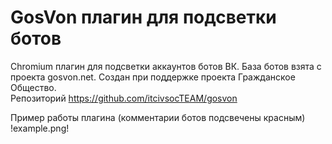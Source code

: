 # GosVon плагин для подсветки ботов
Chromium плагин для подсветки аккаунтов ботов ВК.
База ботов взята с проекта gosvon.net. Создан при поддержке проекта
Гражданское Общество.  
Репозиторий https://github.com/itcivsocTEAM/gosvon

Пример работы плагина (комментарии ботов подсвечены красным)
!example.png!